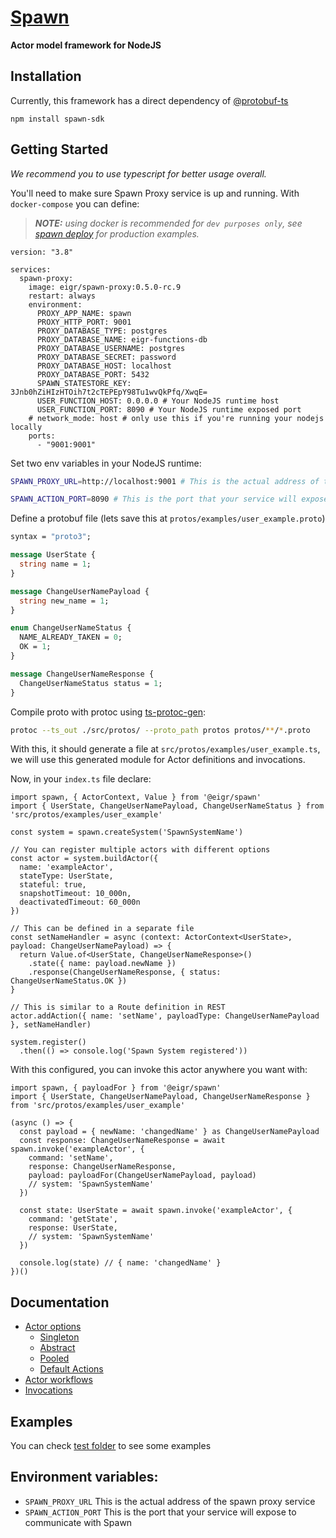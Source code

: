# [Spawn](https://github.com/eigr/spawn)

**Actor model framework for NodeJS**

## **Installation**

Currently, this framework has a direct dependency of [@protobuf-ts](https://github.com/timostamm/protobuf-ts)

```
npm install spawn-sdk
```

## **Getting Started**

_We recommend you to use typescript for better usage overall._

You'll need to make sure Spawn Proxy service is up and running.
With `docker-compose` you can define:

> **_NOTE:_** _using docker is recommended for `dev purposes only`, see [spawn deploy](https://github.com/eigr/spawn#getting-started) for production examples._

```YML
version: "3.8"

services:
  spawn-proxy:
    image: eigr/spawn-proxy:0.5.0-rc.9
    restart: always
    environment:
      PROXY_APP_NAME: spawn
      PROXY_HTTP_PORT: 9001
      PROXY_DATABASE_TYPE: postgres
      PROXY_DATABASE_NAME: eigr-functions-db
      PROXY_DATABASE_USERNAME: postgres
      PROXY_DATABASE_SECRET: password
      PROXY_DATABASE_HOST: localhost
      PROXY_DATABASE_PORT: 5432
      SPAWN_STATESTORE_KEY: 3Jnb0hZiHIzHTOih7t2cTEPEpY98Tu1wvQkPfq/XwqE=
      USER_FUNCTION_HOST: 0.0.0.0 # Your NodeJS runtime host
      USER_FUNCTION_PORT: 8090 # Your NodeJS runtime exposed port
    # network_mode: host # only use this if you're running your nodejs locally
    ports:
      - "9001:9001"
```

Set two env variables in your NodeJS runtime:

```bash
SPAWN_PROXY_URL=http://localhost:9001 # This is the actual address of the spawn proxy service

SPAWN_ACTION_PORT=8090 # This is the port that your service will expose automatically to communicate with Spawn
```

Define a protobuf file (lets save this at `protos/examples/user_example.proto`)

```proto
syntax = "proto3";

message UserState {
  string name = 1;
}

message ChangeUserNamePayload {
  string new_name = 1;
}

enum ChangeUserNameStatus {
  NAME_ALREADY_TAKEN = 0;
  OK = 1;
}

message ChangeUserNameResponse {
  ChangeUserNameStatus status = 1;
}
```

Compile proto with protoc using [ts-protoc-gen](https://github.com/improbable-eng/ts-protoc-gen):

```BASH
protoc --ts_out ./src/protos/ --proto_path protos protos/**/*.proto
```

With this, it should generate a file at `src/protos/examples/user_example.ts`, we will use this generated module for Actor definitions and invocations.

Now, in your `index.ts` file declare:

```TS
import spawn, { ActorContext, Value } from '@eigr/spawn'
import { UserState, ChangeUserNamePayload, ChangeUserNameStatus } from 'src/protos/examples/user_example'

const system = spawn.createSystem('SpawnSystemName')

// You can register multiple actors with different options
const actor = system.buildActor({
  name: 'exampleActor',
  stateType: UserState,
  stateful: true,
  snapshotTimeout: 10_000n,
  deactivatedTimeout: 60_000n
})

// This can be defined in a separate file
const setNameHandler = async (context: ActorContext<UserState>, payload: ChangeUserNamePayload) => {
  return Value.of<UserState, ChangeUserNameResponse>()
    .state({ name: payload.newName })
    .response(ChangeUserNameResponse, { status: ChangeUserNameStatus.OK })
}

// This is similar to a Route definition in REST
actor.addAction({ name: 'setName', payloadType: ChangeUserNamePayload }, setNameHandler)

system.register()
  .then(() => console.log('Spawn System registered'))
```

With this configured, you can invoke this actor anywhere you want with:

```TS
import spawn, { payloadFor } from '@eigr/spawn'
import { UserState, ChangeUserNamePayload, ChangeUserNameResponse } from 'src/protos/examples/user_example'

(async () => {
  const payload = { newName: 'changedName' } as ChangeUserNamePayload
  const response: ChangeUserNameResponse = await spawn.invoke('exampleActor', {
    command: 'setName',
    response: ChangeUserNameResponse,
    payload: payloadFor(ChangeUserNamePayload, payload)
    // system: 'SpawnSystemName'
  })

  const state: UserState = await spawn.invoke('exampleActor', {
    command: 'getState',
    response: UserState,
    // system: 'SpawnSystemName'
  })

  console.log(state) // { name: 'changedName' }
})()
```

## **Documentation**

- [Actor options](./documentation/actor-options.md)
  - [Singleton](./documentation/actor-options.md#singleton-actor)
  - [Abstract](./documentation/actor-options.md#abstract-actor)
  - [Pooled](./documentation/actor-options.md#pooled-actor)
  - [Default Actions](./documentation/actor-options.md#default-actions)
- [Actor workflows](./documentation/actor-workflows.md)
- [Invocations](./documentation/invocations.md)

## **Examples**

You can check [test folder](./test) to see some examples

## **Environment variables:**

- `SPAWN_PROXY_URL` This is the actual address of the spawn proxy service
- `SPAWN_ACTION_PORT` This is the port that your service will expose to communicate with Spawn
